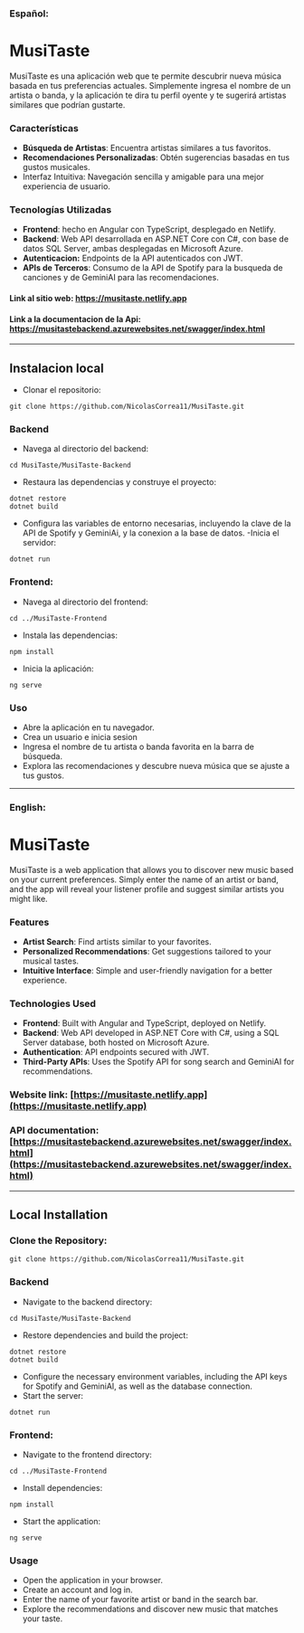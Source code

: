 ### Español:

# MusiTaste
MusiTaste es una aplicación web que te permite descubrir nueva música basada en tus preferencias actuales. Simplemente ingresa el nombre de un artista o banda, y la aplicación te dira tu perfil oyente y te sugerirá artistas similares que podrían gustarte.

### Características
 - **Búsqueda de Artistas**: Encuentra artistas similares a tus favoritos.
 - **Recomendaciones Personalizadas**: Obtén sugerencias basadas en tus gustos musicales.
 - Interfaz Intuitiva: Navegación sencilla y amigable para una mejor experiencia de usuario.

### Tecnologías Utilizadas
 - **Frontend**: hecho en Angular con TypeScript, desplegado en Netlify.
 - **Backend**: Web API desarrollada en ASP.NET Core con C#, con base de datos SQL Server, ambas desplegadas en Microsoft Azure.
 - **Autenticacion:** Endpoints de la API autenticados con JWT.
 - **APIs de Terceros**: Consumo de la API de Spotify para la busqueda de canciones y de GeminiAI para las recomendaciones.

#### Link al sitio web: https://musitaste.netlify.app 
#### Link a la documentacion de la Api: https://musitastebackend.azurewebsites.net/swagger/index.html

---

## Instalacion local
 - Clonar el repositorio:
```
git clone https://github.com/NicolasCorrea11/MusiTaste.git
```
### Backend
 - Navega al directorio del backend:
```
cd MusiTaste/MusiTaste-Backend
```
 - Restaura las dependencias y construye el proyecto:
```
dotnet restore
dotnet build
```
 - Configura las variables de entorno necesarias, incluyendo la clave de la API de Spotify y GeminiAi, y la conexion a la base de datos.
 -Inicia el servidor:
```
dotnet run
```
### Frontend:

- Navega al directorio del frontend:
```
cd ../MusiTaste-Frontend
```
 - Instala las dependencias:
```
npm install
```
 - Inicia la aplicación:
```
ng serve
```

### Uso
 - Abre la aplicación en tu navegador.
 - Crea un usuario e inicia sesion
 - Ingresa el nombre de tu artista o banda favorita en la barra de búsqueda.
 - Explora las recomendaciones y descubre nueva música que se ajuste a tus gustos.

---

### English:

# MusiTaste

MusiTaste is a web application that allows you to discover new music based on your current preferences. Simply enter the name of an artist or band, and the app will reveal your listener profile and suggest similar artists you might like.

### Features

- **Artist Search**: Find artists similar to your favorites.  
- **Personalized Recommendations**: Get suggestions tailored to your musical tastes.  
- **Intuitive Interface**: Simple and user-friendly navigation for a better experience.  

### Technologies Used

- **Frontend**: Built with Angular and TypeScript, deployed on Netlify.  
- **Backend**: Web API developed in ASP.NET Core with C#, using a SQL Server database, both hosted on Microsoft Azure.  
- **Authentication**: API endpoints secured with JWT.  
- **Third-Party APIs**: Uses the Spotify API for song search and GeminiAI for recommendations.  

### Website link: [https://musitaste.netlify.app](https://musitaste.netlify.app)  
### API documentation: [https://musitastebackend.azurewebsites.net/swagger/index.html](https://musitastebackend.azurewebsites.net/swagger/index.html)

---

## Local Installation

### Clone the Repository:

```
git clone https://github.com/NicolasCorrea11/MusiTaste.git
```
### Backend
 - Navigate to the backend directory:
```
cd MusiTaste/MusiTaste-Backend
```
 - Restore dependencies and build the project:
```
dotnet restore
dotnet build
```
 - Configure the necessary environment variables, including the API keys for Spotify and GeminiAI, as well as the database connection.
 - Start the server:
```
dotnet run
```
### Frontend:

 - Navigate to the frontend directory:
```
cd ../MusiTaste-Frontend
```
 - Install dependencies:
```
npm install
```
- Start the application:
```
ng serve
```
### Usage
 - Open the application in your browser.
 - Create an account and log in.
 - Enter the name of your favorite artist or band in the search bar.
 - Explore the recommendations and discover new music that matches your taste.


